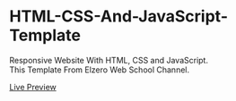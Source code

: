 # HTML-CSS-And-JavaScript-Template
Responsive Website With HTML, CSS and JavaScript.
<br/>
This Template From Elzero Web School Channel.

[Live Preview](https://elzero-template-gad.netlify.app/)
